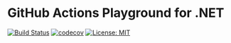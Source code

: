 # GitHub Actions Playground for .NET

[![Build Status](https://github.com/badgeratu/dotnet-actions/workflows/build/badge.svg)](https://github.com/badgeratu/dotnet-actions/actions?workflow=build)
[![codecov](https://codecov.io/gh/badgeratu/dotnet-actions/branch/main/graph/badge.svg?token=T4GYR4NVJP)](https://codecov.io/gh/badgeratu/dotnet-actions)
[![License: MIT](https://img.shields.io/badge/License-Apache2.0-yellow.svg)](https://opensource.org/licenses/Apache-2.0)
